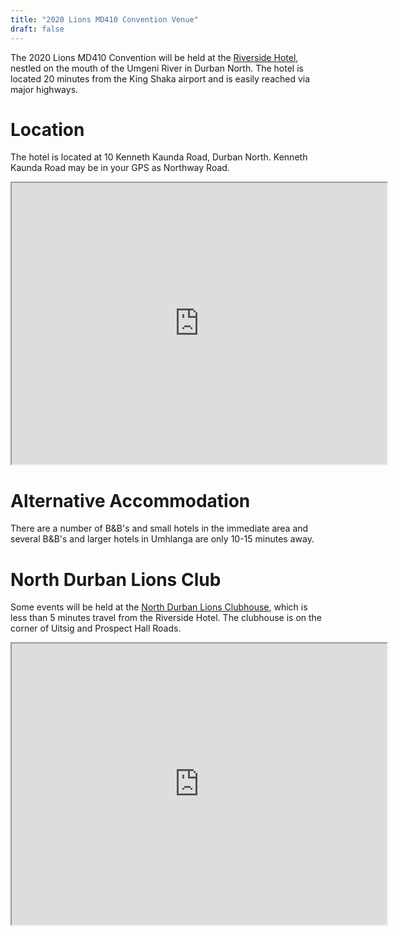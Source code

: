 ```yaml
---
title: "2020 Lions MD410 Convention Venue"
draft: false
---
```


The 2020 Lions MD410 Convention will be held at the [Riverside Hotel](https://theriversidehotel.co.za/), nestled on the mouth of the Umgeni River in Durban North. The hotel is located 20 minutes from the King Shaka airport and is easily reached via major highways.

# Location

The hotel is located at 10 Kenneth Kaunda Road, Durban North. Kenneth Kaunda Road may be in your GPS as Northway Road.

<center>
<iframe src="https://www.google.com/maps/embed?pb=!1m18!1m12!1m3!1d3461.990081019298!2d31.030728250766668!3d-29.806830927137213!2m3!1f0!2f0!3f0!3m2!1i1024!2i768!4f13.1!3m3!1m2!1s0x1ef70701009063bf%3A0xb9fc916c57b2fc50!2sRiverside+Hotel!5e0!3m2!1sen!2sza!4v1564513814022!5m2!1sen!2sza" width="600" height="450" frameborder="1" style="border:1" allowfullscreen></iframe>
</center>

# Alternative Accommodation

There are a number of B&B's and small hotels in the immediate area and several B&B's and larger hotels in Umhlanga are only 10-15 minutes away.

# North Durban Lions Club

Some events will be held at the [North Durban Lions Clubhouse](http://northdurbanlions.org.za/club-details/meetings-and-location), which is less than 5 minutes travel from the Riverside Hotel. The clubhouse is on the corner of Uitsig and Prospect Hall Roads.

<center>
<iframe src="https://maps.google.com/maps/ms?ie=UTF8&amp;hl=en&amp;msa=0&amp;ll=-29.799855,31.036913&amp;spn=0.002118,0.005284&amp;t=k&amp;msid=216724318696621087807.00049bdf033167a852a63&amp;output=embed" width="600" height="450" frameborder="1"  style="border:1" allowfullscreen></iframe>
</center>

